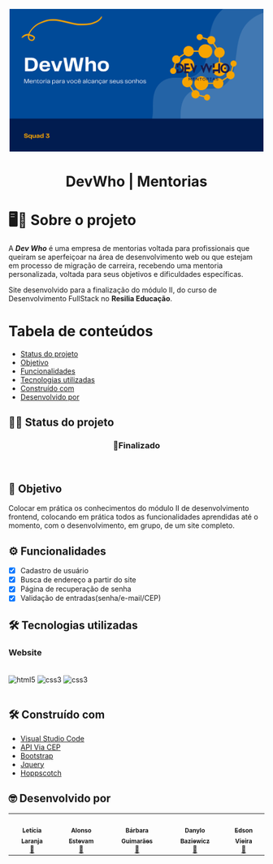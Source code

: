 <p align="center">
    <img src="./images/bannerDevWho.svg" width="500" title="hover text">
</p>
<h1 align="center">DevWho | Mentorias</h1>

# 🖥️📙 **Sobre o projeto**
A ***Dev Who*** é uma empresa de mentorias voltada para profissionais que queiram se aperfeiçoar na área de desenvolvimento web ou que estejam em processo de migração de carreira, recebendo uma mentoria personalizada, voltada para seus objetivos e dificuldades específicas.

Site desenvolvido para a finalização do módulo II, do curso de Desenvolvimento FullStack no **Resilia Educação**.


# Tabela de conteúdos
<!--ts-->
   * [Status do projeto](#%EF%B8%8F-status-do-projeto)
   * [Objetivo](#-objetivo)
   * [Funcionalidades](#%EF%B8%8F-funcionalidades)
   * [Tecnologias utilizadas](#%EF%B8%8F-tecnologias-utilizadas)
   * [Construído com](#%EF%B8%8F-construído-com)
   * [Desenvolvido por](#-desenvolvido-por)
<!--te-->

## 👷‍♀️ Status do projeto

<h3 align='center'> 
	 🚀Finalizado
</h3><br>


## 🎯 Objetivo

Colocar em prática os conhecimentos do módulo II de desenvolvimento frontend, colocando em prática todos as funcionalidades aprendidas até o momento, com o desenvolvimento, em grupo, de um site completo.


## ⚙️ Funcionalidades

- [x] Cadastro de usuário
- [x] Busca de endereço a partir do site
- [x] Página de recuperação de senha
- [x] Validação de entradas(senha/e-mail/CEP)

##  🛠️ Tecnologias utilizadas

### **Website**
<div style ="display:inline_block"><br/>
    <img align = 'center' alt='html5' src = 'https://img.shields.io/badge/HTML5-E34F26?style=for-the-badge&logo=html5&logoColor=white'>
    <img align = 'center' alt='css3' src = 'https://img.shields.io/badge/CSS3-1572B6?style=for-the-badge&logo=css3&logoColor=white'>
    <img align = 'center' alt='css3' src = 'https://img.shields.io/badge/JavaScript-323330?style=for-the-badge&logo=javascript&logoColor=F7DF1E'>
</div><br>


##  🛠️ Construído com

* [Visual Studio Code](https://code.visualstudio.com/)
* [API Via CEP](https://viacep.com.br/)
* [Bootstrap](https://getbootstrap.com/docs/5.0/getting-started/introduction/)
* [Jquery](https://jquery.com/)
* [Hoppscotch](https://hoppscotch.io/pt-br/)


##  🤓 Desenvolvido por

<table align='center'>
  <tr>
    <td align="center"><a href="https://github.com/lelaranja"><img style="border-radius: 50%;" src="https://avatars.githubusercontent.com/u/93409210?v=4" width="100px;" alt=""/><br /><sub><b>Letícia Laranja</b></sub></a><br /><a href="https://github.com/lelaranja" title="Letícia">🍊</a></td>
    <td align="center"><a href="https://github.com/alonso-estevam"><img style="border-radius: 50%;" src="https://avatars.githubusercontent.com/u/86576674?v=4" width="100px;" alt=""/><br /><sub><b>Alonso Estevam</b></sub></a><br /><a href="https://github.com/alonso-estevam" title="Alonso">🚀</a></td>
    <td align="center"><a href="https://github.com/BarbaraGuimaraes21"><img style="border-radius: 50%;" src="https://avatars.githubusercontent.com/u/102765523?v=4" width="100px;" alt=""/><br /><sub><b>Bárbara Guimarães</b></sub></a><br /><a href="https://github.com/BarbaraGuimaraes21" title="Bárbara">🚀</a></td>
     <td align="center"><a href="https://github.com/danbaziewicz"><img style="border-radius: 50%;" src="https://avatars.githubusercontent.com/u/102393531?v=4" width="100px;" alt=""/><br /><sub><b>Danylo Baziewicz</b></sub></a><br /><a href="https://github.com/danbaziewicz" title="Danylo">🚀</a></td>
    <td align="center"><a href="https://github.com/Edson-7728"><img style="border-radius: 50%;" src="https://avatars.githubusercontent.com/u/93957967?v=4" width="100px;" alt=""/><br /><sub><b>Edson Vieira</b></sub></a><br /><a href="https://github.com/Edson-7728" title="Edson">🚀</a></td>
  </tr>
